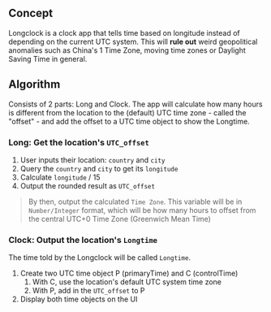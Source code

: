 ## Concept

Longclock is a clock app that tells time based on longitude instead of depending on the current UTC system. This will **rule out** weird geopolitical anomalies such as China's 1 Time Zone, moving time zones or Daylight Saving Time in general.

## Algorithm

Consists of 2 parts: Long and Clock. The app will calculate how many hours is different from the location to the (default) UTC time zone - called the "offset" - and add the offset to a UTC time object to show the Longtime.

### Long: Get the location's `UTC_offset`

1. User inputs their location: `country` and `city`
2. Query the `country` and `city` to get its `longitude`
3. Calculate `longitude` / 15
4. Output the rounded result as `UTC_offset`

> By then, output the calculated `Time Zone`. This variable will be in `Number/Integer` format, which will be how many hours to offset from the central UTC+0 Time Zone (Greenwich Mean Time)

### Clock: Output the location's `Longtime`

The time told by the Longclock will be called `Longtime`.
1. Create two UTC time object P (primaryTime) and C (controlTime)
	1. With C, use the location's default UTC system time zone
	2. With P, add in the `UTC_offset` to P
2. Display both time objects on the UI
